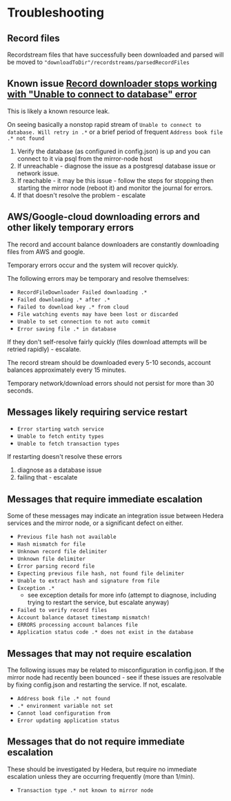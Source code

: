 # Troubleshooting

## Record files

Recordstream files that have successfully been downloaded and parsed will be moved to `"downloadToDir"/recordstreams/parsedRecordFiles`

## Known issue [Record downloader stops working with "Unable to connect to database" error](https://github.com/hashgraph/hedera-mirror-node/issues/197)

This is likely a known resource leak.

On seeing basically a nonstop rapid stream of `Unable to connect to database. Will retry in .*` or a brief period of frequent `Address book file .* not found`

1. Verify the database (as configured in config.json) is up and you can connect to it via psql from the mirror-node host
2. If unreachable - diagnose the issue as a postgresql database issue or network issue.
3. If reachable - it may be this issue - follow the steps for stopping then starting the mirror node (reboot it) and monitor the journal for errors.
4. If that doesn't resolve the problem - escalate

## AWS/Google-cloud downloading errors and other likely temporary errors

The record and account balance downloaders are constantly downloading files from AWS and google.

Temporary errors occur and the system will recover quickly.

The following errors may be temporary and resolve themselves:

- `RecordFileDownloader Failed downloading .*`
- `Failed downloading .* after .*` 
- `Failed to download key .* from cloud`
- `File watching events may have been lost or discarded`
- `Unable to set connection to not auto commit`
- `Error saving file .* in database`

If they don't self-resolve fairly quickly (files download attempts will be retried rapidly) - escalate.

The record stream should be downloaded every 5-10 seconds, account balances approximately every 15 minutes.

Temporary network/download errors should not persist for more than 30 seconds.

## Messages likely requiring service restart

- `Error starting watch service`
- `Unable to fetch entity types`
- `Unable to fetch transaction types`

If restarting doesn't resolve these errors

1. diagnose as a database issue
2. failing that - escalate

## Messages that require immediate escalation

Some of these messages may indicate an integration issue between Hedera services and the mirror node, or a significant defect on either.

- `Previous file hash not available`
- `Hash mismatch for file`
- `Unknown record file delimiter`
- `Unknown file delimiter`
- `Error parsing record file`
- `Expecting previous file hash, not found file delimiter`
- `Unable to extract hash and signature from file`
- `Exception .*`
  - see exception details for more info (attempt to diagnose, including trying to restart the service, but escalate anyway)
- `Failed to verify record files`
- `Account balance dataset timestamp mismatch!`
- `ERRORS processing account balances file`
- `Application status code .* does not exist in the database`

## Messages that may not require escalation

The following issues may be related to misconfiguration in config.json.
If the mirror node had recently been bounced - see if these issues are resolvable by fixing config.json and restarting the service. If not, escalate.

- `Address book file .* not found`
- `.* environment variable not set`
- `Cannot load configuration from`
- `Error updating application status`

## Messages that do not require immediate escalation

These should be investigated by Hedera, but require no immediate escalation unless they are occurring frequently (more than 1/min).

- `Transaction type .* not known to mirror node`
